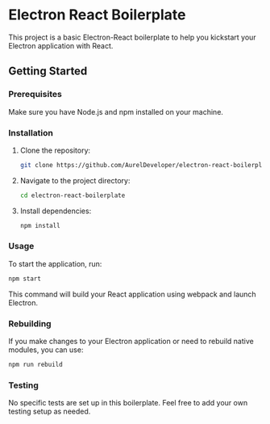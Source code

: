 # Electron React Boilerplate

This project is a basic Electron-React boilerplate to help you kickstart your Electron application with React.

## Getting Started

### Prerequisites

Make sure you have Node.js and npm installed on your machine.

### Installation

1. Clone the repository:

   ```bash
   git clone https://github.com/AurelDeveloper/electron-react-boilerplate
   ```

2. Navigate to the project directory:

   ```bash
   cd electron-react-boilerplate
   ```

3. Install dependencies:

   ```bash
   npm install
   ```

### Usage

To start the application, run:

```bash
npm start
```

This command will build your React application using webpack and launch Electron.

### Rebuilding

If you make changes to your Electron application or need to rebuild native modules, you can use:

```bash
npm run rebuild
```

### Testing

No specific tests are set up in this boilerplate. Feel free to add your own testing setup as needed.
